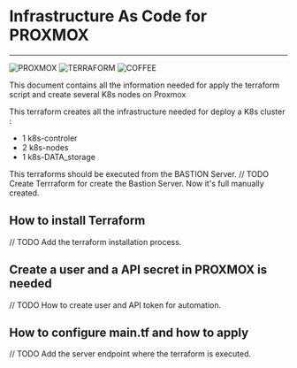 # Infrastructure As Code for PROXMOX
---
![PROXMOX] ![TERRAFORM] ![COFFEE]

[PROXMOX]: https://img.shields.io/badge/Proxmox-E57000.svg?style=for-the-badge&logo=Proxmox&logoColor=white
[TERRAFORM]: https://img.shields.io/badge/Terraform-7B42BC.svg?style=for-the-badge&logo=Terraform&logoColor=white
[COFFEE]: https://img.shields.io/badge/CoffeeScript-2F2625.svg?style=for-the-badge&logo=CoffeeScript&logoColor=white


This document contains all the information needed for apply the terraform script and create several K8s nodes on Proxmox

This terraform creates all the infrastructure needed for deploy a K8s cluster :
- 1 k8s-controler
- 2 k8s-nodes
- 1 k8s-DATA_storage

This terraforms should be executed from the BASTION Server.
// TODO Create Terrraform for create the Bastion Server. Now it's full manually created.

## How to install Terraform

// TODO Add the terraform installation process.

## Create a user and a API secret in PROXMOX is needed #

// TODO How to create user and API token for automation.

## How to configure main.tf and how to apply
// TODO Add the server endpoint where the terraform is executed.